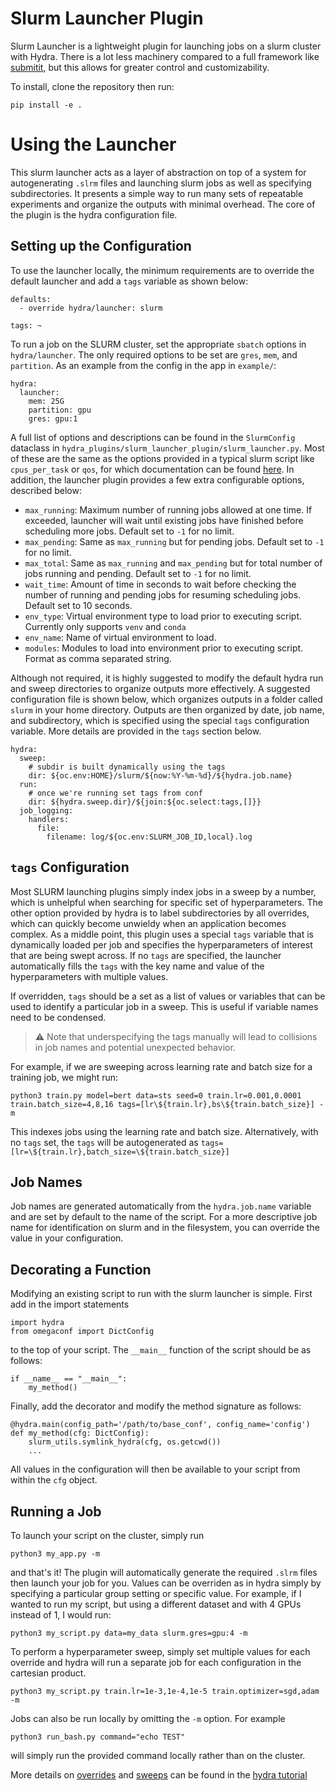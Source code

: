 # Slurm Launcher Plugin

Slurm Launcher is a lightweight plugin for launching jobs on a slurm cluster with Hydra. There is a lot less machinery compared to a full framework like [submitit](https://github.com/facebookincubator/submitit), but this allows for greater control and customizability.

To install, clone the repository then run:

```
pip install -e .
```

# Using the Launcher

This slurm launcher acts as a layer of abstraction on top of a system for autogenerating `.slrm` files and launching slurm jobs as well as specifying subdirectories. It presents a simple way to run many sets of repeatable experiments and organize the outputs with minimal overhead. The core of the plugin is the hydra configuration file.

## Setting up the Configuration

To use the launcher locally, the minimum requirements are to override the default launcher and add a `tags` variable as shown below:

```
defaults:
  - override hydra/launcher: slurm

tags: ~
```

To run a job on the SLURM cluster, set the appropriate `sbatch` options in `hydra/launcher`. The only required options to be set are `gres`, `mem`, and `partition`. As an example from the config in the app in `example/`:

```
hydra:
  launcher:
    mem: 25G
    partition: gpu
    gres: gpu:1
```

A full list of options and descriptions can be found in the `SlurmConfig` dataclass in `hydra_plugins/slurm_launcher_plugin/slurm_launcher.py`. 
Most of these are the same as the options provided in a typical slurm script like `cpus_per_task` or `qos`, for which documentation can be found [here](https://slurm.schedmd.com/pdfs/summary.pdf).
In addition, the launcher plugin provides a few extra configurable options, described below:
- `max_running`: Maximum number of running jobs allowed at one time. If exceeded, launcher will wait until existing jobs have finished before scheduling more jobs. Default set to `-1` for no limit.
- `max_pending`: Same as `max_running` but for pending jobs. Default set to `-1` for no limit.
- `max_total`: Same as `max_running` and `max_pending` but for total number of jobs running and pending. Default set to `-1` for no limit.
- `wait_time`: Amount of time in seconds to wait before checking the number of running and pending jobs for resuming scheduling jobs. Default set to 10 seconds.
- `env_type`: Virtual environment type to load prior to executing script. Currently only supports `venv` and `conda`
- `env_name`: Name of virtual environment to load.
- `modules`: Modules to load into environment prior to executing script. Format as comma separated string.

Although not required, it is highly suggested to modify the default hydra run and sweep directories to organize outputs more effectively. 
A suggested configuration file is shown below, which organizes outputs in a folder called `slurm` in your home directory. 
Outputs are then organized by date, job name, and subdirectory, which is specified using the special `tags` configuration variable.
More details are provided in the `tags` section below.

```
hydra:
  sweep: 
    # subdir is built dynamically using the tags
    dir: ${oc.env:HOME}/slurm/${now:%Y-%m-%d}/${hydra.job.name}
  run:
    # once we're running set tags from conf
    dir: ${hydra.sweep.dir}/${join:${oc.select:tags,[]}}
  job_logging:
    handlers:
      file:
        filename: log/${oc.env:SLURM_JOB_ID,local}.log
```

## `tags` Configuration
Most SLURM launching plugins simply index jobs in a sweep by a number, which is unhelpful when searching for specific set of hyperparameters. 
The other option provided by hydra is to label subdirectories by all overrides, which can quickly become unwieldy when an application becomes complex.
As a middle point, this plugin uses a special `tags` variable that is dynamically loaded per job and specifies the hyperparameters of interest that are being swept across.
If no `tags` are specified, the launcher automatically fills the `tags` with the key name and value of the hyperparameters with multiple values.

If overridden, `tags` should be a set as a list of values or variables that can be used to identify a particular job in a sweep. This is useful if variable names need to be condensed. 
> :warning: Note that underspecifying the tags manually will lead to collisions in job names and potential unexpected behavior. 

For example, if we are sweeping across learning rate and batch size for a training job, we might run:
```
python3 train.py model=bert data=sts seed=0 train.lr=0.001,0.0001 train.batch_size=4,8,16 tags=[lr\${train.lr},bs\${train.batch_size}] -m
```
This indexes jobs using the learning rate and batch size. Alternatively, with no `tags` set, the `tags` will be autogenerated as `tags=[lr=\${train.lr},batch_size=\${train.batch_size}]`

## Job Names
Job names are generated automatically from the `hydra.job.name` variable and are set by default to the name of the script. For a more descriptive job name for identification on slurm and in the filesystem, you can override the value in your configuration.

## Decorating a Function
Modifying an existing script to run with the slurm launcher is simple. First add in the import statements
```
import hydra
from omegaconf import DictConfig
```
to the top of your script. The `__main__` function of the script should be as follows:
```
if __name__ == "__main__":
    my_method()
```
Finally, add the decorator and modify the method signature as follows:
```
@hydra.main(config_path='/path/to/base_conf', config_name='config')
def my_method(cfg: DictConfig):
    slurm_utils.symlink_hydra(cfg, os.getcwd())
    ...
```
All values in the configuration will then be available to your script from within the `cfg` object.

## Running a Job
To launch your script on the cluster, simply run
```
python3 my_app.py -m
```
and that's it! The plugin will automatically generate the required `.slrm` files then launch your job for you. 
Values can be overriden as in hydra simply by specifying a particular group setting or specific value.
For example, if I wanted to run my script, but using a different dataset and with 4 GPUs instead of 1, I would run:
```
python3 my_script.py data=my_data slurm.gres=gpu:4 -m
```
To perform a hyperparameter sweep, simply set multiple values for each override and hydra will run a separate job for each configuration in the cartesian product.
```
python3 my_script.py train.lr=1e-3,1e-4,1e-5 train.optimizer=sgd,adam -m
```
Jobs can also be run locally by omitting the `-m` option. For example
```
python3 run_bash.py command="echo TEST"
```
will simply run the provided command locally rather than on the cluster.

More details on [overrides](https://hydra.cc/docs/tutorials/basic/your_first_app/config_file/) and [sweeps](https://hydra.cc/docs/tutorials/basic/running_your_app/multi-run/) can be found in the [hydra tutorial](https://hydra.cc/docs/tutorials/intro/)

